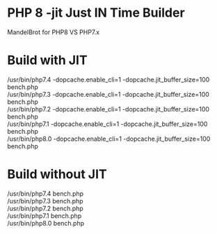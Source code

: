 # PHP 8 -jit Just IN Time Builder
MandelBrot for PHP8 VS PHP7.x



# Build with JIT 
/usr/bin/php7.4 -dopcache.enable_cli=1 -dopcache.jit_buffer_size=100 bench.php <br/>
/usr/bin/php7.3 -dopcache.enable_cli=1 -dopcache.jit_buffer_size=100 bench.php <br/>
/usr/bin/php7.2 -dopcache.enable_cli=1 -dopcache.jit_buffer_size=100 bench.php <br/>
/usr/bin/php7.1 -dopcache.enable_cli=1 -dopcache.jit_buffer_size=100 bench.php <br/>
/usr/bin/php8.0 -dopcache.enable_cli=1 -dopcache.jit_buffer_size=100 bench.php <br/>


# Build without JIT 
/usr/bin/php7.4 bench.php <br/>
/usr/bin/php7.3 bench.php <br/>
/usr/bin/php7.2 bench.php <br/>
/usr/bin/php7.1 bench.php <br/>
/usr/bin/php8.0 bench.php <br/>
